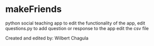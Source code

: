 # makeFriends
python social teaching app
to edit the functionality of the app, edit questions.py
to add question or response to the app edit the csv file

Created and edited by: Wilbert Chagula

